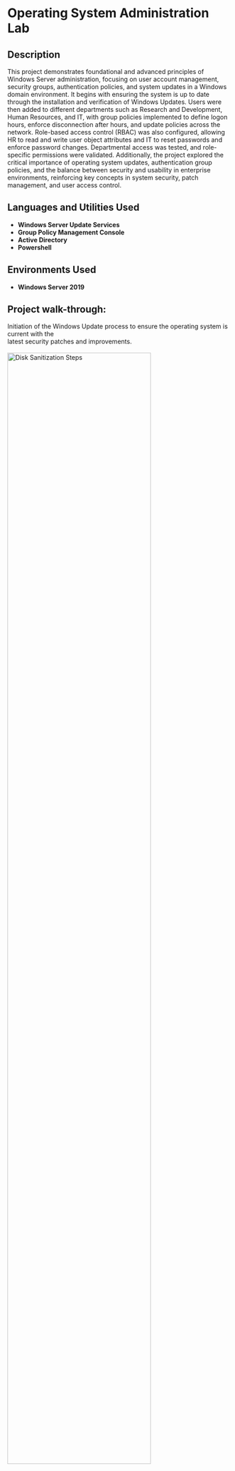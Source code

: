 <h1> Operating System Administration Lab </h1>

<h2>Description</h2>
This project demonstrates foundational and advanced principles of Windows Server administration, focusing on user account management, security groups, authentication policies, and system updates in a Windows domain environment. It begins with ensuring the system is up to date through the installation and verification of Windows Updates. Users were then added to different departments such as Research and Development, Human Resources, and IT, with group policies implemented to define logon hours, enforce disconnection after hours, and update policies across the network. Role-based access control (RBAC) was also configured, allowing HR to read and write user object attributes and IT to reset passwords and enforce password changes. Departmental access was tested, and role-specific permissions were validated. Additionally, the project explored the critical importance of operating system updates, authentication group policies, and the balance between security and usability in enterprise environments, reinforcing key concepts in system security, patch management, and user access control.
<br />

<h2>Languages and Utilities Used</h2>

- <b> Windows Server Update Services </b>
- <b> Group Policy Management Console </b>
- <b> Active Directory </b>
- <b> Powershell </b> 

<h2>Environments Used </h2>

- <b> Windows Server 2019 </b>

<h2>Project walk-through:</h2>
<p align="left">
Initiation of the Windows Update process to ensure the operating system is current with the <br/> latest security patches and improvements. <br/><br/>
  <img src="Screenshot 2025-04-19 204016.png" height="80%" width="80%" alt="Disk Sanitization Steps"/>
  <br/>
<p align="left">
Confirmation of the successful completion of the Windows Update process, indicating that the <br/> system has been updated with the latest patches and enhancements. <br/><br/>
  <img src="Screenshot 2025-04-19 204025.png" height="80%" width="80%" alt="Disk Sanitization Steps"/>
  <br/>
<p align="left">
Verification that the system is fully updated and running the latest available updates. <br/><br/>
  <img src="Screenshot 2025-04-19 204032.png" height="80%" width="80%" alt="Disk Sanitization Steps"/>
  <br/>
<p align="left">
Confirmation of a user successfully added to the appropriate Active Directory group for <br/> role-based access control. <br/><br/>
  <img src="Screenshot 2025-04-19 204039.png" height="80%" width="80%" alt="Disk Sanitization Steps"/>
  <br/>
<p align="left">
Three users were successfully added to the Research and Development Department's Active <br/> Directory group to align with organizational role assignments. <br/><br/>
  <img src="Screenshot 2025-04-19 204048.png" height="80%" width="80%" alt="Disk Sanitization Steps"/>
  <br/>
<p align="left">
Three users were added to the Human Resources Department group in Active Directory to reflect <br/> departmental user organization and access control. <br/><br/>
  <img src="Screenshot 2025-04-19 204055.png" height="80%" width="80%" alt="Disk Sanitization Steps"/>
  <br/>
<p align="left">
Four users were successfully added to the IT Department group within Active Directory to <br/> establish appropriate access permissions and departmental alignment. <br/><br/>
  <img src="Screenshot 2025-04-19 204103.png" height="80%" width="80%" alt="Disk Sanitization Steps"/>
  <br/>
<p align="left">
The Research and Development Department group was configured with logon hours restricted to <br/> 9:00 AM through 8:00 PM, Monday through Friday, to enforce secure access during standard business hours. <br/><br/>
  <img src="Screenshot 2025-04-19 204109.png" height="80%" width="80%" alt="Disk Sanitization Steps"/>
  <br/>
<p align="left">
The "Disconnect clients when logon hours expire" option was enabled to ensure that user <br/> sessions are automatically terminated outside of designated access times, enhancing system security and compliance. <br/><br/>
  <img src="Screenshot 2025-04-19 204115.png" height="80%" width="80%" alt="Disk Sanitization Steps"/>
  <br/>
<p align="left">
The policy update was forcibly applied to ensure that all system configurations, including <br/> group policies and user access controls, are synchronized and implemented across the network. <br/><br/>
  <img src="Screenshot 2025-04-19 204121.png" height="80%" width="80%" alt="Disk Sanitization Steps"/>
  <br/>
<p align="left">
The configuration process for delegation controls within the HR Department was initiated, <br/> allowing <br/> for the assignment of specific administrative permissions to designated users within the department. <br/><br/>
  <img src="Screenshot 2025-04-19 204128.png" height="80%" width="80%" alt="Disk Sanitization Steps"/>
  <br/>
<p align="left">
The "User Objects" option was selected, with permissions configured to allow only <br/> "Read and Write" access, ensuring controlled access to sensitive user data within the HR Department. <br/><br/>
  <img src="Screenshot 2025-04-19 204135.png" height="80%" width="80%" alt="Disk Sanitization Steps"/>
  <br/>
<p align="left">
The delegation controls for the IT Department were initiated, allowing for the configuration <br/> of specific permissions and roles tailored to the department's requirements.The delegation controls for the IT Department were initiated, allowing for the configuration of specific permissions and roles tailored to the department's requirements.
 <br/><br/>
  <img src="Screenshot 2025-04-19 204149.png" height="80%" width="80%" alt="Disk Sanitization Steps"/>
  <br/>
<p align="left">
The configuration illustrates the selection of the "Reset user passwords and force password <br/> change at next logon" option, which is set to enforce a mandatory password reset for users upon their next login. <br/><br/>
  <img src="Screenshot 2025-04-19 204155.png" height="80%" width="80%" alt="Disk Sanitization Steps"/>
  <br/>
<p align="left">
The configuration demonstrates the forced update of the policy, ensuring that all changes <br/> to the system settings are applied immediately across the relevant user accounts and groups. <br/><br/>
  <img src="Screenshot 2025-04-19 204201.png" height="80%" width="80%" alt="Disk Sanitization Steps"/>
  <br/>
<p align="left">
The HR and IT departments were successfully added to the local login page, enabling <br/> authorized users from these departments to access the system directly.
 <br/><br/>
  <img src="Screenshot 2025-04-19 204210.png" height="80%" width="80%" alt="Disk Sanitization Steps"/>
  <br/>
<p align="left">
The user ‘Tyler Childers’ from the HR department successfully logged into the system, <br/> confirming proper account creation and authentication configuration. <br/><br/>
  <img src="Screenshot 2025-04-19 204220.png" height="80%" width="80%" alt="Disk Sanitization Steps"/>
  <br/>
<p align="left">
The HR Department was granted the necessary permissions to modify user name attributes, <br/> confirming  appropriate delegation of authority. <br/><br/>
  <img src="Screenshot 2025-04-19 204227.png" height="80%" width="80%" alt="Disk Sanitization Steps"/>
  <br/>
<p align="left">
Bob Smith from the IT Department successfully executed a password reset for a user in the <br/> Research and Development Department, demonstrating proper delegation of user account management privileges.
<br/><br/>
  <img src="Screenshot 2025-04-19 204233.png" height="80%" width="80%" alt="Disk Sanitization Steps"/>
  <br/>

            
<h2>Write Up</h2>

<p><u> The Importance of Patches and Updates </u></p>
<p>Patches and updates are crucial for maintaining a secure operating system. Updates and patches typically address newly found vulnerabilities and bugs, and improve the system as a whole. Regularly installing these patches will help prevent attacks or breaches and ensure that the system remains stable and secure. As well, patches aid with securing different aspects of a system and can add layers of security against malicious parties. Overall, installing updates and patches is important as it will aid organizations to be up to date with all vulnerabilities and issues that are occurring in cyberspace. </p>

<p><u> The Importance of Authentication Group Policies in System Management </u></p>
<p>Configuring appropriate authentication group policies is a critical part of managing a system, as different users require varying levels of security. By implementing multiple group policies, an administrator can ensure that users have access to only what is necessary for their role in the company-creating a system. These policies not only protect against unauthorized access but also prevent productivity slowdowns (Tang, 2021). Additionally, implementing different policies enables testing of new authentication methods, such as multi-factor authentication, before deploying them organization-wide. This flexibility allows for enhanced protection without causing unnecessary steps for users. </p>

<p><u> Security vs. System Usability </u></p>
<p> The interaction between security and system usability is a complex topic. The balance between having user protection without disrupting the user experience has become more complex as more security measures have been taken against malicious parties. For example, traditional methods such as CAPTCHA have become easier for malicious attackers to bypass, while simultaneously making it harder for users to access their accounts (Reyes, 2021). While more authentication does increase security, it also has harmed employees, creating more workarounds to access their workloads, making them less productive and engaged. Overall, finding a balance between security and usability is crucial, as making it too complicated to access a work account may cause employees to not be as focused on their tasks at hand. </p>

<p><u> References </u></p>
<p>Reyes, A. (2021, August 2). Google Cloud BrandVoice: Security versus usability: A new approach. Forbes. https://www.forbes.com/sites/googlecloud/2021/08/02/security-versus-usability-a-new-approach/#:~:text=Secure%20the%20user,%20with%20usability%20in </p>
<p>Tang, S. (2021, March 24). Benefits of multiple authentication policies. Work Life by Atlassian. https://www.atlassian.com/blog/access/benefits-of-multiple-authentication-policies#:~:text=An%20authentication%20policy%20dictates%20which%20authentication </p>
